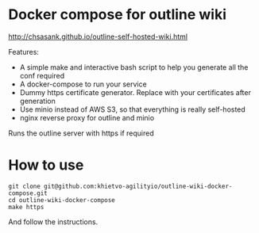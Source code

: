 # Docker compose for outline wiki

http://chsasank.github.io/outline-self-hosted-wiki.html

Features:

* A simple make and interactive bash script to help you generate all the conf required
* A docker-compose to run your service
* Dummy https certificate generator. Replace with your certificates after generation
* Use minio instead of AWS S3, so that everything is really self-hosted
* nginx reverse proxy for outline and minio

Runs the outline server with https if required

# How to use 

```
git clone git@github.com:khietvo-agilityio/outline-wiki-docker-compose.git
cd outline-wiki-docker-compose
make https
```

And follow the instructions.
